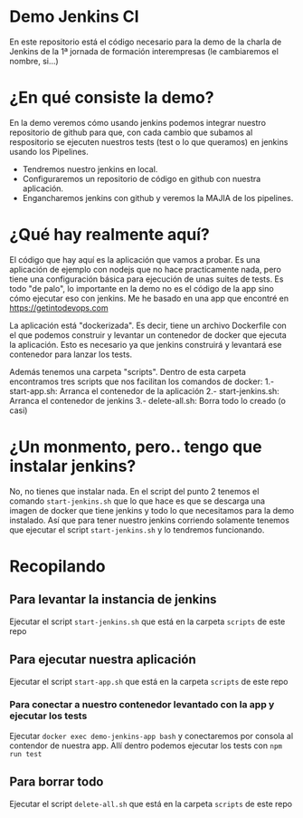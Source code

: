 # Demo Jenkins CI
En este repositorio está el código necesario para la demo de la charla de Jenkins de la 1ª jornada de formación interempresas (le cambiaremos el nombre, si...)

# ¿En qué consiste la demo?
En la demo veremos cómo usando jenkins podemos integrar nuestro repositorio de github para que, con cada cambio que subamos al respositorio se ejecuten nuestros tests (test o lo que queramos) en jenkins usando los Pipelines. 
- Tendremos nuestro jenkins en local.
- Configuraremos un repositorio de código en github con nuestra aplicación.
- Engancharemos jenkins con github y veremos la MAJIA de los pipelines. 

# ¿Qué hay realmente aquí?
El código que hay aquí es la aplicación que vamos a probar. Es una aplicación de ejemplo con nodejs que no hace practicamente nada, pero tiene una configuración básica para ejecución de unas suites de tests. Es todo "de palo", lo importante en la demo no es el código de la app sino cómo ejecutar eso con jenkins. Me he basado en una app que encontré en https://getintodevops.com

La aplicación está "dockerizada". Es decir, tiene un archivo Dockerfile con el que podemos construir y levantar un contenedor de docker que ejecuta la aplicación. Esto es necesario ya que jenkins construirá y levantará ese contenedor para lanzar los tests. 

Además tenemos una carpeta "scripts". Dentro de esta carpeta encontramos tres scripts que nos facilitan los comandos de docker:
1.- start-app.sh: Arranca el contenedor de la aplicación
2.- start-jenkins.sh: Arranca el contenedor de jenkins
3.- delete-all.sh: Borra todo lo creado (o casi)

# ¿Un monmento, pero.. tengo que instalar jenkins?
No, no tienes que instalar nada. En el script del punto 2 tenemos el comando `start-jenkins.sh` que lo que hace es que se descarga una imagen de docker que tiene jenkins y todo lo que necesitamos para la demo instalado. 
Así que para tener nuestro jenkins corriendo solamente tenemos que ejecutar el script `start-jenkins.sh` y lo tendremos funcionando. 

# Recopilando
## Para levantar la instancia de jenkins
Ejecutar el script `start-jenkins.sh` que está en la carpeta `scripts` de este repo
## Para ejecutar nuestra aplicación
Ejecutar el script `start-app.sh` que está en la carpeta `scripts` de este repo
### Para conectar a nuestro contenedor levantado con la app y ejecutar los tests
Ejecutar `docker exec demo-jenkins-app bash` y conectaremos por consola al contendor de nuestra app. Allí dentro podemos ejecutar los tests con `npm run test`
## Para borrar todo
Ejecutar el script `delete-all.sh` que está en la carpeta `scripts` de este repo